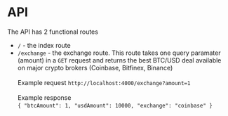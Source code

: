 # API

The API has 2 functional routes

* `/` - the index route
* `/exchange` - the exchange route. This route takes one query paramater (amount) in a `GET` request and returns the best
  BTC/USD deal available on major crypto brokers (Coinbase, Bitfinex, Binance)
  <br/><br/> Example request `http://localhost:4000/exchange?amount=1` <br/><br/> Example response <br/> ```{
  "btcAmount": 1,
  "usdAmount": 10000,
  "exchange": "coinbase"
  }```
